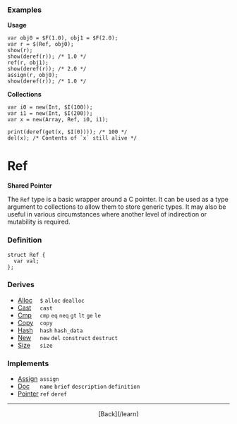   <div class="row">
  <div class="col-xs-6 col-md-6">

### Examples

__Usage__

    var obj0 = $F(1.0), obj1 = $F(2.0);
    var r = $(Ref, obj0);
    show(r);
    show(deref(r)); /* 1.0 */
    ref(r, obj1);
    show(deref(r)); /* 2.0 */
    assign(r, obj0);
    show(deref(r)); /* 1.0 */
    

__Collections__

    var i0 = new(Int, $I(100));
    var i1 = new(Int, $I(200));
    var x = new(Array, Ref, i0, i1);
    
    print(deref(get(x, $I(0)))); /* 100 */
    del(x); /* Contents of `x` still alive */
    



  </div>
  <div class="col-xs-6 col-md-6">

# Ref
__Shared Pointer__

The `Ref` type is a basic wrapper around a C pointer. It can be used as a type argument to collections to allow them to store generic types. It may also be useful in various circumstances where another level of indirection or mutability is required.

### Definition

    struct Ref {
      var val;
    };
    

### Derives

* <span style="width:50px; float:left;">[Alloc](/learn/alloc)</span>`$` `alloc` `dealloc` 
* <span style="width:50px; float:left;">[Cast](/learn/cast)</span>`cast` 
* <span style="width:50px; float:left;">[Cmp](/learn/cmp)</span>`cmp` `eq` `neq` `gt` `lt` `ge` `le` 
* <span style="width:50px; float:left;">[Copy](/learn/copy)</span>`copy` 
* <span style="width:50px; float:left;">[Hash](/learn/hash)</span>`hash` `hash_data` 
* <span style="width:50px; float:left;">[New](/learn/new)</span>`new` `del` `construct` `destruct` 
* <span style="width:50px; float:left;">[Size](/learn/size)</span>`size` 
### Implements

* <span style="width:50px; float:left;">[Assign](/learn/assign)</span>`assign` 
* <span style="width:50px; float:left;">[Doc](/learn/doc)</span>`name` `brief` `description` `definition` 
* <span style="width:50px; float:left;">[Pointer](/learn/pointer)</span>`ref` `deref` 

* * *

  <p style="text-align:center;">
[Back](/learn)
  </p>

  </div>
  </div>

